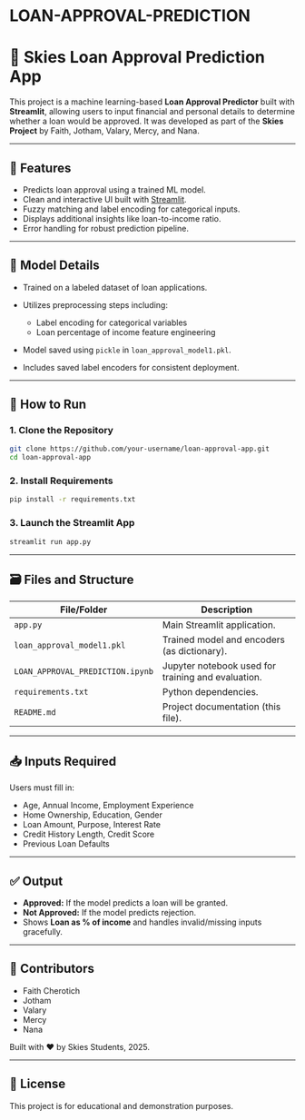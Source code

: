 # LOAN-APPROVAL-PREDICTION

# 🏦 Skies Loan Approval Prediction App

This project is a machine learning-based **Loan Approval Predictor** built with **Streamlit**, allowing users to input financial and personal details to determine whether a loan would be approved. It was developed as part of the **Skies Project** by Faith, Jotham, Valary, Mercy, and Nana.

---

## 📌 Features

* Predicts loan approval using a trained ML model.
* Clean and interactive UI built with [Streamlit](https://streamlit.io).
* Fuzzy matching and label encoding for categorical inputs.
* Displays additional insights like loan-to-income ratio.
* Error handling for robust prediction pipeline.

---

## 🧠 Model Details

* Trained on a labeled dataset of loan applications.
* Utilizes preprocessing steps including:

  * Label encoding for categorical variables
  * Loan percentage of income feature engineering
* Model saved using `pickle` in `loan_approval_model1.pkl`.
* Includes saved label encoders for consistent deployment.

---

## 🚀 How to Run

### 1. Clone the Repository

```bash
git clone https://github.com/your-username/loan-approval-app.git
cd loan-approval-app
```

### 2. Install Requirements

```bash
pip install -r requirements.txt
```

### 3. Launch the Streamlit App

```bash
streamlit run app.py
```

---

## 🗃️ Files and Structure

| File/Folder                      | Description                                        |
| -------------------------------- | -------------------------------------------------- |
| `app.py`                         | Main Streamlit application.                        |
| `loan_approval_model1.pkl`       | Trained model and encoders (as dictionary).        |
| `LOAN_APPROVAL_PREDICTION.ipynb` | Jupyter notebook used for training and evaluation. |
| `requirements.txt`               | Python dependencies.                               |
| `README.md`                      | Project documentation (this file).                 |

---

## 📥 Inputs Required

Users must fill in:

* Age, Annual Income, Employment Experience
* Home Ownership, Education, Gender
* Loan Amount, Purpose, Interest Rate
* Credit History Length, Credit Score
* Previous Loan Defaults

---

## ✅ Output

* **Approved:** If the model predicts a loan will be granted.
* **Not Approved:** If the model predicts rejection.
* Shows **Loan as % of income** and handles invalid/missing inputs gracefully.

---

## 👥 Contributors

* Faith Cherotich
* Jotham
* Valary
* Mercy
* Nana

Built with ❤️ by Skies Students, 2025.

---

## 📜 License

This project is for educational and demonstration purposes.

